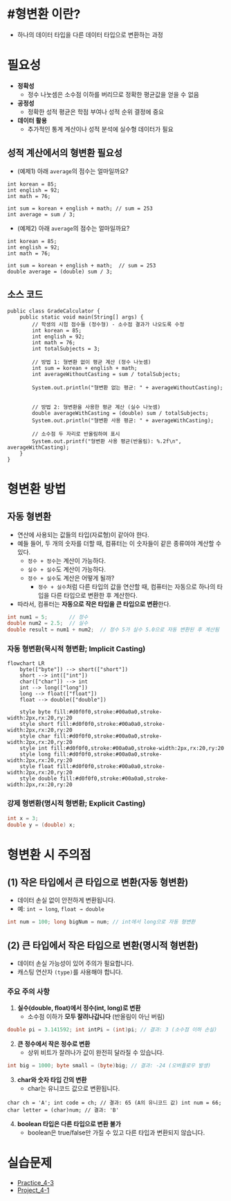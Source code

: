 
# #형변환 이란?

- 하나의 데이터 타입을 다른 데이터 타입으로 변환하는 과정

# 필요성

- **정확성**
	- 정수 나눗셈은 소수점 이하를 버리므로 정확한 평균값을 얻을 수 없음
- **공정성**
	- 정확한 성적 평균은 학점 부여나 성적 순위 결정에 중요
- **데이터 활용**
	- 추가적인 통계 계산이나 성적 분석에 실수형 데이터가 필요


## 성적 계산에서의 형변환 필요성

- (예제1) 아래 `average`의 점수는 얼마일까요?

```
int korean = 85;
int english = 92;
int math = 76;

int sum = korean + english + math; // sum = 253
int average = sum / 3;
```

- (예제2) 아래 `average`의 점수는 얼마일까요?
```
int korean = 85;
int english = 92;
int math = 76;

int sum = korean + english + math;  // sum = 253
double average = (double) sum / 3;
```


## 소스 코드

```
public class GradeCalculator {
    public static void main(String[] args) {
        // 학생의 시험 점수들 (정수형) - 소수점 결과가 나오도록 수정
        int korean = 85;
        int english = 92;
        int math = 76;
        int totalSubjects = 3;
        
        // 방법 1: 형변환 없이 평균 계산 (정수 나눗셈)
        int sum = korean + english + math;
        int averageWithoutCasting = sum / totalSubjects;
        
        System.out.println("형변환 없는 평균: " + averageWithoutCasting);
		
		
        // 방법 2: 형변환을 사용한 평균 계산 (실수 나눗셈)
        double averageWithCasting = (double) sum / totalSubjects;
        System.out.println("형변환 사용 평균: " + averageWithCasting);
        
        // 소수점 두 자리로 반올림하여 표시
        System.out.printf("형변환 사용 평균(반올림): %.2f\n", averageWithCasting);
    }
}
```


# 형변환 방법

## 자동 형변환

- 연산에 사용되는 값들의 타입(자료형)이 같아야 한다.
- 예들 들어, 두 개의 숫자를 더할 때, 컴퓨터는 이 숫자들이 같은 종류여야 계산할 수 있다.
	- `정수 + 정수`는 계산이 가능하다.
	- `실수 + 실수`도 계산이 가능하다.
	- `정수 + 실수`도 계산은 어떻게 될까?
		- `정수 + 실수`처럼 다른 타입의 값을 연산할 때, 컴퓨터는 자동으로 하나의 타입을 다른 타입으로 변환한 후 계산한다.
- 따라서, 컴퓨터는 **자동으로 작은 타입을 큰 타입으로 변환**한다.

```java
int num1 = 5;       // 정수
double num2 = 2.5;  // 실수
double result = num1 + num2;  // 정수 5가 실수 5.0으로 자동 변환된 후 계산됨
```


### 자동 형변환(묵시적 형변환; Implicit Casting)

```mermaid
flowchart LR
    byte(["byte"]) --> short(["short"])
    short --> int(["int"])
    char(["char"]) --> int
    int --> long(["long"])
    long --> float(["float"])
    float --> double(["double"])
    
    style byte fill:#d0f0f0,stroke:#00a0a0,stroke-width:2px,rx:20,ry:20
    style short fill:#d0f0f0,stroke:#00a0a0,stroke-width:2px,rx:20,ry:20
    style char fill:#d0f0f0,stroke:#00a0a0,stroke-width:2px,rx:20,ry:20
    style int fill:#d0f0f0,stroke:#00a0a0,stroke-width:2px,rx:20,ry:20
    style long fill:#d0f0f0,stroke:#00a0a0,stroke-width:2px,rx:20,ry:20
    style float fill:#d0f0f0,stroke:#00a0a0,stroke-width:2px,rx:20,ry:20
    style double fill:#d0f0f0,stroke:#00a0a0,stroke-width:2px,rx:20,ry:20
```


### 강제 형변환(명시적 형변환; Explicit Casting)

```java
int x = 3;
double y = (double) x;
```

# 형변환 시 주의점

## (1) 작은 타입에서 큰 타입으로 변환(자동 형변환)

- 데이터 손실 없이 안전하게 변환됩니다.
- 예: `int → long`, `float → double`

```java
int num = 100; long bigNum = num; // int에서 long으로 자동 형변환
```

## (2) 큰 타입에서 작은 타입으로 변환(명시적 형변환)

- 데이터 손실 가능성이 있어 주의가 필요합니다.
- 캐스팅 연산자 `(type)`를 사용해야 합니다.

### 주요 주의 사항

1. **실수(double, float)에서 정수(int, long)로 변환**
    - 소수점 이하가 **모두 잘려나갑니다** (반올림이 아닌 버림)

```java
double pi = 3.141592; int intPi = (int)pi; // 결과: 3 (소수점 이하 손실)
```
    
2. **큰 정수에서 작은 정수로 변환**
    - 상위 비트가 잘려나가 값이 완전히 달라질 수 있습니다.   

```java
int big = 1000; byte small = (byte)big; // 결과: -24 (오버플로우 발생)
```

	
3. **char와 숫자 타입 간의 변환**    
    - char는 유니코드 값으로 변환됩니다.
        
```
char ch = 'A'; int code = ch; // 결과: 65 (A의 유니코드 값) int num = 66; char letter = (char)num; // 결과: 'B'
```

4. **boolean 타입은 다른 타입으로 변환 불가**
    - boolean은 true/false만 가질 수 있고 다른 타입과 변환되지 않습니다.


# 실습문제

- [Practice_4-3](../Week_04/practice/Practice_4-3.md)
- [Project_4-1](../Week_04/practice/Project_4-1.md)
